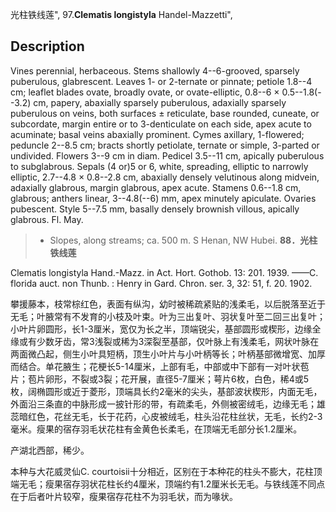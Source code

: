 光柱铁线莲",
97.**Clematis longistyla** Handel-Mazzetti",

## Description
Vines perennial, herbaceous. Stems shallowly 4--6-grooved, sparsely puberulous, glabrescent. Leaves 1- or 2-ternate or pinnate; petiole 1.8--4 cm; leaflet blades ovate, broadly ovate, or ovate-elliptic, 0.8--6 × 0.5--1.8(--3.2) cm, papery, abaxially sparsely puberulous, adaxially sparsely puberulous on veins, both surfaces ± reticulate, base rounded, cuneate, or subcordate, margin entire or to 3-denticulate on each side, apex acute to acuminate; basal veins abaxially prominent. Cymes axillary, 1-flowered; peduncle 2--8.5 cm; bracts shortly petiolate, ternate or simple, 3-parted or undivided. Flowers 3--9 cm in diam. Pedicel 3.5--11 cm, apically puberulous to subglabrous. Sepals (4 or)5 or 6, white, spreading, elliptic to narrowly elliptic, 2.7--4.8 × 0.8--2.8 cm, abaxially densely velutinous along midvein, adaxially glabrous, margin glabrous, apex acute. Stamens 0.6--1.8 cm, glabrous; anthers linear, 3--4.8(--6) mm, apex minutely apiculate. Ovaries pubescent. Style 5--7.5 mm, basally densely brownish villous, apically glabrous. Fl. May.

> * Slopes, along streams; ca. 500 m. S Henan, NW Hubei.
**88．光柱铁线莲**

Clematis longistyla Hand.-Mazz. in Act. Hort. Gothob. 13: 201. 1939. ——C. florida auct. non Thunb. : Henry in Gard. Chron. ser. 3, 32: 51, f. 20. 1902.

攀援藤本，枝常棕红色，表面有纵沟，幼时被稀疏紧贴的浅柔毛，以后脱落至近于无毛；叶腋常有不发育的小枝及叶束。叶为三出复叶、羽状复叶至二回三出复叶；小叶片卵圆形，长1-3厘米，宽仅为长之半，顶端锐尖，基部圆形或楔形，边缘全缘或有少数牙齿，常3浅裂或稀为3深裂至基部，仅叶脉上有浅柔毛，网状叶脉在两面微凸起，侧生小叶具短柄，顶生小叶片与小叶柄等长；叶柄基部微增宽、加厚而结合。单花腋生；花梗长5-14厘米，上部有毛，中部或中下部有一对叶状苞片；苞片卵形，不裂或3裂；花开展，直径5-7厘米；萼片6枚，白色，稀4或5枚，阔椭圆形或近于菱形，顶端具长约2毫米的尖头，基部波状楔形，内面无毛，外面沿三条直的中脉形成一披针形的带，有疏柔毛，外侧被密绒毛，边缘无毛；雄蕊暗红色，花丝无毛，长于花药，心皮被绒毛，柱头沿花柱丝状，无毛，长约2-3毫米。瘦果的宿存羽毛状花柱有金黄色长柔毛，在顶端无毛部分长1.2厘米。

产湖北西部，稀少。

本种与大花威灵仙C. courtoisii十分相近，区别在于本种花的柱头不膨大，花柱顶端无毛；瘦果宿存羽状花柱长约4厘米，顶端约有1.2厘米长无毛。与铁线莲不同点在于后者叶片较窄，瘦果宿存花柱不为羽毛状，而为喙状。
